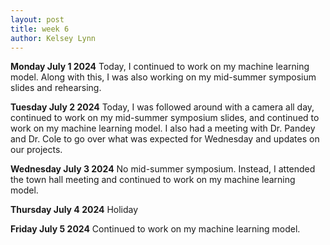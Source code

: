 ```yaml
---
layout: post
title: week 6
author: Kelsey Lynn
---
```


**Monday  July 1 2024**
Today, I continued to work on my machine learning model. Along with this, I was also working on my mid-summer symposium slides and rehearsing.
 
**Tuesday July 2 2024**
Today, I was followed around with a camera all day, continued to work on my mid-summer symposium slides, and continued to work on my machine learning model. I also had a meeting with Dr. Pandey and Dr. Cole to go over what was expected for Wednesday and updates on our projects.

**Wednesday July 3 2024**
 No mid-summer symposium. Instead, I attended the town hall meeting and continued to work on my machine learning model.
 
**Thursday July 4 2024**
Holiday

**Friday July 5 2024**
Continued to work on my machine learning model.
